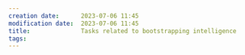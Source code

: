 ```yaml
---
creation date:		2023-07-06 11:45
modification date:	2023-07-06 11:45
title: 				Tasks related to bootstrapping intelligence
tags:
---
```


